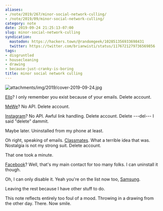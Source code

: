 ```yaml
---
aliases:
- /note/2019/267/minor-social-network-culling/
- /note/2019/09/minor-social-network-culling/
category: note
date: 2019-09-24 21:25:13-07:00
slug: minor-social-network-culling
syndication:
  mastodon: https://hackers.town/@randomgeek/102851356933698431
  twitter: https://twitter.com/brianwisti/status/1176721279736569856
tags:
- disgruntled
- housecleaning
- drawing
- because-just-cranky-is-boring
title: minor social network culling
---
```


![attachments/img/2019/cover-2019-09-24.jpg](../../../attachments/img/2019/cover-2019-09-24.jpg)

[Ello](https://ello.co)? I only remember you exist because of your emails. Delete account.

[MeWe](https://mewe.com)? No API. Delete account.

[Instagram](https://instagram.com)? No API. Awful link handling. Delete account. Delete ---del--- I said "delete" dammit.

Maybe later. Uninstalled from my phone at least.

Oh right, speaking of emails. [Classmates](https://classmates.com). What a terrible idea that was. Nostalgia is not my strong suit. Delete account.

That one took a minute.

[Facebook](https://facebook.com)? Well, that's my main contact for too many folks. I can uninstall it though.

Oh, I can only disable it. Yeah you're on the list now too, [Samsung](https://samsung.com).

Leaving the rest because I have other stuff to do.

This note reflects entirely too foul of a mood. Throwing in a drawing from the other day. There. Now smile.